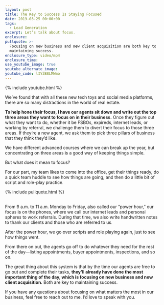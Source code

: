```yaml
---
layout: post
title: The Key to Success Is Staying Focused
date: 2019-03-25 00:00:00
tags:
  - Lead Generation
excerpt: Let’s talk about focus.
enclosure:
pullquote: >-
  Focusing on new business and new client acquisition are both key to
  maintaining success.
enclosure_type: video/mp4
enclosure_time:
use_youtube_image: true
youtube_alternate_image:
youtube_code: lIY3B8LMWmo
---
```


{% include youtube.html %}

We’ve found that with all these new tech toys and social media platforms, there are so many distractions in the world of real estate.

**To help hone their focus, I have our agents sit down and write out the top three areas they want to focus on in their business.** Once they figure out what they want to do, whether it be FSBOs, expireds, internet leads, or working by referral, we challenge them to divert their focus to those three areas. If they’re a new agent, we ask them to pick three pillars of business that they think they’d like.

We have different advanced courses where we can break up the year, but concentrating on three areas is a good way of keeping things simple.

But what does it mean to focus?

For our part, my team likes to come into the office, get their things ready, do a quick team huddle to see how things are going, and then do a little bit of script and role-play practice.

{% include pullquote.html %}

<br>From 9 a.m. to 11 a.m. Monday to Friday, also called our “power hour,” our focus is on the phones, where we call our internet leads and personal spheres to work referrals. During that time, we also write handwritten notes to thank our clients and those who are referred to us.

After the power hour, we go over scripts and role playing again, just to see how things went.

From there on out, the agents go off to do whatever they need for the rest of the day—listing appointments, buyer appointments, inspections, and so on.&nbsp;

The great thing about this system is that by the time our agents are free to go out and complete their tasks, **they’ll already have done the most important thing of the day, which is focusing on new business and new client acquisition.** Both are key to maintaining success.

If you have any questions about focusing on what matters the most in our business, feel free to reach out to me. I’d love to speak with you.<br>&nbsp;